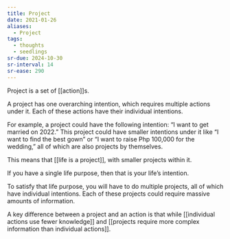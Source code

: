 ```yaml
---
title: Project
date: 2021-01-26
aliases:
  - Project
tags:
  - thoughts
  - seedlings
sr-due: 2024-10-30
sr-interval: 14
sr-ease: 290
---
```

Project is a set of [[action]]s.

A project has one overarching intention, which requires multiple actions under it. Each of these actions have their individual intentions.

For example, a project could have the following intention: “I want to get married on 2022.” This project could have smaller intentions under it like “I want to find the best gown” or “I want to raise Php 100,000 for the wedding,” all of which are also projects by themselves.

This means that [[life is a project]], with smaller projects within it.

If you have a single life purpose, then that is your life’s intention.

To satisfy that life purpose, you will have to do multiple projects, all of which have individual intentions. Each of these projects could require massive amounts of information.

A key difference between a project and an action is that while [[individual actions use fewer knowledge]] and [[projects require more complex information than individual actions]].